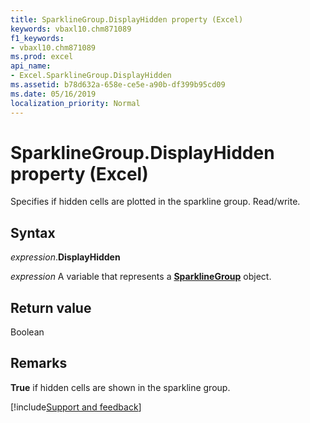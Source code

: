 ```yaml
---
title: SparklineGroup.DisplayHidden property (Excel)
keywords: vbaxl10.chm871089
f1_keywords:
- vbaxl10.chm871089
ms.prod: excel
api_name:
- Excel.SparklineGroup.DisplayHidden
ms.assetid: b78d632a-658e-ce5e-a90b-df399b95cd09
ms.date: 05/16/2019
localization_priority: Normal
---
```



# SparklineGroup.DisplayHidden property (Excel)

Specifies if hidden cells are plotted in the sparkline group. Read/write.


## Syntax

_expression_.**DisplayHidden**

_expression_ A variable that represents a **[SparklineGroup](Excel.SparklineGroup.md)** object.


## Return value

Boolean


## Remarks

**True** if hidden cells are shown in the sparkline group.



[!include[Support and feedback](~/includes/feedback-boilerplate.md)]